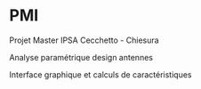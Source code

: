 # PMI
Projet Master IPSA Cecchetto - Chiesura

Analyse paramétrique design antennes

Interface graphique et calculs de caractéristiques
